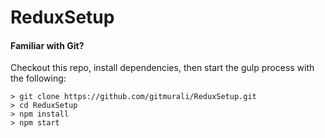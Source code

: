 # ReduxSetup

#### Familiar with Git?
Checkout this repo, install dependencies, then start the gulp process with the following:

```
> git clone https://github.com/gitmurali/ReduxSetup.git
> cd ReduxSetup
> npm install
> npm start
```
